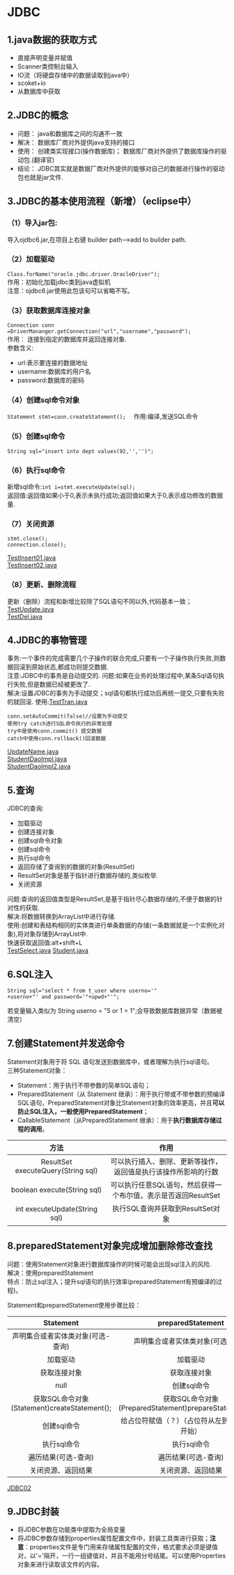 # JDBC
## 1.java数据的获取方式
- 直接声明变量并赋值
- Scanner类控制台输入
- IO流（将硬盘存储中的数据读取到java中）
- scoket+io
- 从数据库中获取
## 2.JDBC的概念
- 问题： java和数据库之间的沟通不一致  
- 解决： 数据库厂商对外提供java支持的接口
- 使用： 创建类实现接口(操作数据库)； 数据库厂商对外提供了数据库操作的驱动包.(翻译官)
- 结论： JDBC其实就是数据厂商对外提供的能够对自己的数据进行操作的驱动包也就是jar文件.

## 3.JDBC的基本使用流程（新增）（eclipse中）
### （1）导入jar包:
导入ojdbc6.jar,在项目上右键 builder path-->add to builder path.
### （2）加载驱动
`Class.forName("oracle.jdbc.driver.OracleDriver");`  
作用：初始化加载jdbc类到java虚拟机  
注意：ojdbc6.jar使用此包该句可以省略不写。
### （3）获取数据库连接对象
`Connection conn =DriverMananger.getConnection("url","username","password");`  
作用：  连接到指定的数据库并返回连接对象.  
参数含义:
- url:表示要连接的数据地址
- username:数据库的用户名
- password:数据库的密码 
### （4）创建sql命令对象
`Statement stmt=conn.createStatement();  `
作用:编译,发送SQL命令
### （5）创建sql命令
`String sql="insert into dept values(92,'','')";`
### （6）执行sql命令
新增sql命令:`int i=stmt.executeUpdate(sql);`  
返回值:返回值如果小于0,表示未执行成功;返回值如果大于0,表示成功修改的数据量.
### （7）关闭资源  
```
stmt.close();
connection.close();
```  
[TestInsert01.java](code/JDBC01/src/insert/TestInsert01.java)  
[TestInsert02.java](code/JDBC01/src/insert/TestInsert02.java)  

### （8）更新、删除流程
更新（删除）流程和新增比较除了SQL语句不同以外,代码基本一致；[TestUpdate.java](code/JDBC01/src/update/TestUpdate.java)  
[TestDel.java](code/JDBC01/src/delete/TestDel.java)

## 4.JDBC的事物管理
事务:一个事件的完成需要几个子操作的联合完成,只要有一个子操作执行失败,则数据回滚到原始状态,都成功则提交数据.  
注意:JDBC中的事务是自动提交的.
问题:如果在业务的处理过程中,某条Sql语句执行失败,但是数据已经被更改了.  
解决:设置JDBC的事务为手动提交；sql语句都执行成功后再统一提交,只要有失败的就回滚.
使用:[TestTran.java](code/JDBC01/src/translation/TestTran.java)
```
conn.setAutoCommit(false)//设置为手动提交
使用try catch进行SQL命令执行的异常处理
try中是使用conn.commit() 提交数据
catch中使用conn.rollback()回滚数据
```  
[UpdateName.java](code/JDBC01/src/practice/UpdateName.java)  
[StudentDaoImpl.java](code/JDBC01/src/daolmpl/StudentDaoImpl.java)  
[StudentDaoImpl2.java](code/JDBC01/src/daolmpl/StudentDaoImpl2.java)
## 5.查询
JDBC的查询:
- 加载驱动
- 创建连接对象
- 创建sql命令对象
- 创建sql命令
- 执行sql命令
- 返回存储了查询到的数据的对象(ResultSet)
- ResultSet对象是基于指针进行数据存储的,类似枚举.
- 关闭资源  

问题:查询的返回值类型是ResultSet,是基于指针尽心数据存储的,不便于数据的针对性的获取.  
解决:将数据转换到ArrayList中进行存储.  
使用:创建和表结构相同的实体类进行单条数据的存储(一条数据就是一个实例化对象),将对象存储到ArrayList中.  
快速获取返回值:alt+shift+L  
[TestSelect.java](code/JDBC01/src/select/TestSelect.java)
[Student.java](code/JDBC01/src/pojo/Student.java)

## 6.SQL注入
```
String sql="select * from t_user where userno='"
+userno+"' and password='"+upwd+"'";
```  
若变量输入类似为 String userno = "5 or 1 = 1";会导致数据库数据异常（数据被清空） 

## 7.创建Statement并发送命令
Statement对象用于将 SQL 语句发送到数据库中，或者理解为执行sql语句。  
三种Statement对象：
- Statement：用于执行不带参数的简单SQL语句；
- PreparedStatement（从 Statement 继承）：用于执行带或不带参数的预编译SQL语句，PreparedStatement对象比Statement对象的效率更高，并且**可以防止SQL注入，一般使用PreparedStatement**；
- CallableStatement（从PreparedStatement 继承）：用于**执行数据库存储过程的调用**。  

方法|作用
|:---:|:---:|
ResultSet executeQuery(String sql)|可以执行插入、删除、更新等操作，返回值是执行该操作所影响的行数
boolean execute(String sql) |可以执行任意SQL语句，然后获得一个布尔值，表示是否返回ResultSet
int executeUpdate(String sql) |执行SQL查询并获取到ResultSet对象  

## 8.preparedStatement对象完成增加删除修改查找
问题：使用Statement对象进行数据库操作的时候可能会出现sql注入的风险.  
解决：使用preparedStatement  
特点：防止sql注入；提升sql语句的执行效率(preparedStatement有预编译的过程)。  

Statement和preparedStatement使用步骤比较：

Statement|preparedStatement
|:---:|:---:|
声明集合或者实体类对象(可选-查询)|声明集合或者实体类对象(可选-查询)
加载驱动|加载驱动
获取连接对象|获取连接对象
null|创建sql命令
获取SQL命令对象(Statement)createStatement();|获取SQL命令对象(PreparedStatement)prepareStatement(sql);
创建sql命令|给占位符赋值（？）（占位符从左到右角标从1开始）
执行sql命令|执行sql命令
遍历结果(可选-查询)|遍历结果(可选-查询)
关闭资源、返回结果|关闭资源、返回结果  

[JDBC02](code/JDBC02/src)
## 9.JDBC封装
- 将JDBC参数在功能类中提取为全局变量
- 将JDBC参数存储到properties属性配置文件中，封装工具类进行获取；**注意**：properties文件是专门用来存储属性配置的文件，格式要求必须是键值对，以'='隔开，一行一组键值对，并且不能用分号结尾。可以使用Properties对象来进行读取该文件的内容。





